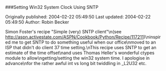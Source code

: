 ###Setting Win32 System Clock Using SNTP

Originally published: 2004-02-22 05:49:50
Last updated: 2004-02-22 05:49:50
Author: Robin Becker

Simon Foster's recipe "Simple (very) SNTP client"\n(see http://aspn.activestate.com/ASPN/Cookbook/Python/Recipe/117211)\ninspired me to get SNTP to do something useful when our office\nmoved to an ISP that didn't do client 37 time setting.\nThis recipe uses SNTP to get an estimate of the time offset\nand uses Thomas Heller's wonderful ctypes module to allow\ngetting/setting the win32 system time. I apologise in advance\nfor the rather awful int vs long bit twiddling in _L2U32 etc.